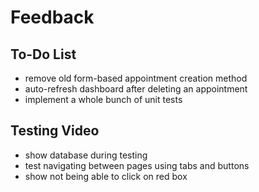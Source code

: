 # Feedback

## To-Do List

- remove old form-based appointment creation method
- auto-refresh dashboard after deleting an appointment
- implement a whole bunch of unit tests

## Testing Video

- show database during testing
- test navigating between pages using tabs and buttons
- show not being able to click on red box
